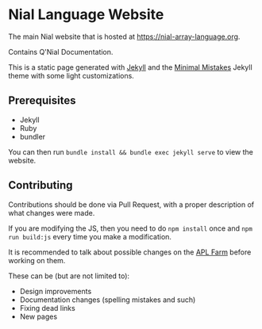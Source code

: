 # Nial Language Website

The main Nial website that is hosted at https://nial-array-language.org.

Contains Q'Nial Documentation.

This is a static page generated with  [Jekyll](https://jekyllrb.com/) and the [Minimal Mistakes](https://mademistakes.com/work/minimal-mistakes-jekyll-theme/) Jekyll theme with some light customizations.

## Prerequisites
- Jekyll
- Ruby
- bundler

You can then run `bundle install && bundle exec jekyll serve` to view the website.

## Contributing

Contributions should be done via Pull Request, with a proper description of what changes were made.

If you are modifying the JS, then you need to do `npm install` once and `npm run build:js` every time you make a modification.

It is recommended to talk about possible changes on the [APL Farm](https://aplwiki.com/wiki/APL_Farm) before working on them.

These can be (but are not limited to):

- Design improvements
- Documentation changes (spelling mistakes and such)
- Fixing dead links
- New pages
